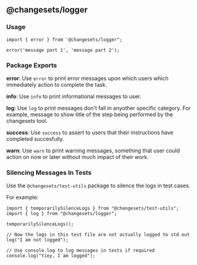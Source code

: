 ## @changesets/logger

### Usage

```
import { error } from '@changesets/logger";

error('message part 1', 'message part 2');
```

### Package Exports

**error**: Use `error` to print error messages upon which users which immediately action to complete the task.

**info**: Use  `info` to print informational messages to user.

**log**: Use `log` to print messages don't fall in anyother specific category. For example, message to show title of the step being performed by the changesets tool.

**success**: Use `success` to assert to users that their instructions have completed succesfully.

**warn**: Use `warn` to print warning messages, something that user could action on now or later without much impact of their work.

### Silencing Messages In Tests

Use the `@changesets/test-utils` package to silence the logs in test cases.

For example:

```
import { temporarilySilenceLogs } from "@changesets/test-utils";
import { log } from "@changesets/logger";

temporarilySilenceLogs();

// Now the logs in this test file are not actually logged to std out
log("I am not logged");

// Use console.log to log messages in tests if required
console.log("Yiey, I am logged");
```
